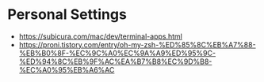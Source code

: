 # Personal Settings

- https://subicura.com/mac/dev/terminal-apps.html
- https://proni.tistory.com/entry/oh-my-zsh-%ED%85%8C%EB%A7%88-%EB%B0%8F-%EC%9C%A0%EC%9A%A9%ED%95%9C-%ED%94%8C%EB%9F%AC%EA%B7%B8%EC%9D%B8-%EC%A0%95%EB%A6%AC
